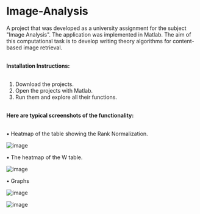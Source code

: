 # Image-Analysis

A project that was developed as a university assignment for the subject "Image Analysis". The application was implemented in Matlab. The aim of this computational task is to develop writing theory 
algorithms for content-based image retrieval. </br> </br>

<b>Ιnstallation Ιnstructions:</b> </br></br>

1. Download the projects. </br>
2. Open the projects with Matlab. </br>
3. Run them and explore all their functions. </br> </br>

<b>Here are typical screenshots of the functionality:</b> </br> </br>

• Heatmap of the table showing the Rank Normalization.

![image](https://github.com/user-attachments/assets/c5804cb7-5b9a-43ea-a84d-e20f5fe07017)

• The heatmap of the W table.  

![image](https://github.com/user-attachments/assets/d304c508-0c48-4bdc-b9e9-80d82a88f5a3)

•  Graphs

![image](https://github.com/user-attachments/assets/eb374824-aada-4915-9a00-9e5e93fc3873)

![image](https://github.com/user-attachments/assets/52bb64bb-7f2c-41c4-956a-603def7502a6)






